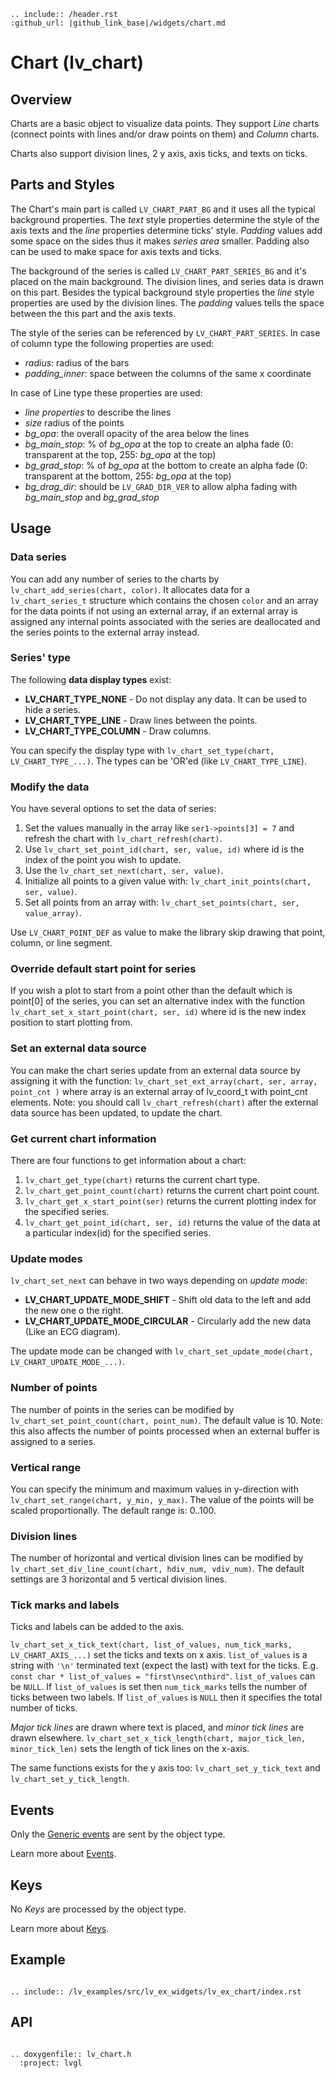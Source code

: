 ```eval_rst
.. include:: /header.rst 
:github_url: |github_link_base|/widgets/chart.md
```
# Chart (lv_chart)

## Overview


Charts are a basic object to visualize data points. 
They support *Line* charts (connect points with lines and/or draw points on them) and *Column* charts.

Charts also support division lines, 2 y axis, axis ticks, and texts on ticks.

## Parts and Styles
The Chart's main part is called `LV_CHART_PART_BG` and it uses all the typical background properties. 
The *text* style properties determine the style of the axis texts and the *line* properties determine ticks' style.
*Padding* values add some space on the sides thus it makes *series area* smaller. Padding also can be used to make space for axis texts and ticks.

The background of the series is called `LV_CHART_PART_SERIES_BG` and it's placed on the main background. 
The division lines, and series data is drawn on this part. Besides the typical background style properties
the *line* style properties are used by the division lines. The *padding* values tells the space between the this part and the axis texts.  


The style of the series can be referenced by `LV_CHART_PART_SERIES`. In case of column type the following properties are used:
- *radius*: radius of the bars
- *padding_inner*: space between the columns of the same x coordinate

In case of Line type these properties are used:
- *line properties* to describe the lines
- *size* radius of the points
- *bg_opa*: the overall opacity of the area below the lines
- *bg_main_stop*: % of *bg_opa* at the top to create an alpha fade (0: transparent at the top, 255: *bg_opa* at the top)
- *bg_grad_stop*: %  of *bg_opa* at the bottom to create an alpha fade  (0: transparent at the bottom, 255: *bg_opa* at the top)
- *bg_drag_dir*: should be `LV_GRAD_DIR_VER` to allow alpha fading with *bg_main_stop* and *bg_grad_stop*

## Usage

### Data series
You can add any number of series to the charts by `lv_chart_add_series(chart, color)`.
It allocates data for a `lv_chart_series_t` structure which contains the chosen `color` and an array for the data points if
not using an external array, if an external array is assigned any internal points associated with the series are deallocated
and the series points to the external array instead.

### Series' type
The following **data display types** exist:

- **LV_CHART_TYPE_NONE** - Do not display any data. It can be used to hide a series.
- **LV_CHART_TYPE_LINE** - Draw lines between the points.
- **LV_CHART_TYPE_COLUMN** - Draw columns.

You can specify the display type with `lv_chart_set_type(chart, LV_CHART_TYPE_...)`. The types can be 'OR'ed (like `LV_CHART_TYPE_LINE`).

### Modify the data
You have several options to set the data of series:
1. Set the values manually in the array like `ser1->points[3] = 7` and refresh the chart with `lv_chart_refresh(chart)`.
2. Use `lv_chart_set_point_id(chart, ser, value, id)` where id is the index of the point you wish to update.
3. Use the `lv_chart_set_next(chart, ser, value)`.
4. Initialize all points to a given value with: `lv_chart_init_points(chart, ser, value)`.
5. Set all points from an array with: `lv_chart_set_points(chart, ser, value_array)`.

Use `LV_CHART_POINT_DEF` as value to make the library skip drawing that point, column, or line segment.

### Override default start point for series
If you wish a plot to start from a point other than the default which is point[0] of the series, you can set an alternative
index with the function `lv_chart_set_x_start_point(chart, ser, id)` where id is the new index position to start plotting from.

### Set an external data source
You can make the chart series update from an external data source by assigning it with the function:
`lv_chart_set_ext_array(chart, ser, array, point_cnt )` where array is an external array of lv_coord_t with point_cnt elements.
Note: you should call `lv_chart_refresh(chart)` after the external data source has been updated, to update the chart.

### Get current chart information
There are four functions to get information about a chart:
1. `lv_chart_get_type(chart)` returns the current chart type.
2. `lv_chart_get_point_count(chart)` returns the current chart point count. 
3. `lv_chart_get_x_start_point(ser)` returns the current plotting index for the specified series.
4. `lv_chart_get_point_id(chart, ser, id)` returns the value of the data at a particular index(id) for the specified series.

### Update modes
`lv_chart_set_next` can behave in two ways depending on *update mode*:
- **LV_CHART_UPDATE_MODE_SHIFT** - Shift old data to the left and add the new one o the right.
- **LV_CHART_UPDATE_MODE_CIRCULAR** - Circularly add the new data (Like an ECG diagram).

The update mode can be changed with `lv_chart_set_update_mode(chart, LV_CHART_UPDATE_MODE_...)`.

### Number of points
The number of points in the series can be modified by `lv_chart_set_point_count(chart, point_num)`. The default value is 10.
Note: this also affects the number of points processed when an external buffer is assigned to a series. 

### Vertical range
You can specify the minimum and maximum values in y-direction with `lv_chart_set_range(chart, y_min, y_max)`. The value of the points will be scaled proportionally. The default range is: 0..100.

### Division lines
The number of horizontal and vertical division lines can be modified by `lv_chart_set_div_line_count(chart, hdiv_num, vdiv_num)`. The default settings are 3 horizontal and 5 vertical division lines.

### Tick marks and labels
Ticks and labels can be added to the axis.

`lv_chart_set_x_tick_text(chart, list_of_values, num_tick_marks, LV_CHART_AXIS_...)` set the ticks and texts on x axis.
`list_of_values` is a string with `'\n'` terminated text (expect the last) with text for the ticks. E.g. `const char * list_of_values = "first\nsec\nthird"`. `list_of_values` can be `NULL`.
If `list_of_values` is set then `num_tick_marks` tells the number of ticks between two labels.  If `list_of_values` is `NULL` then it specifies the total number of ticks.

*Major tick lines* are drawn where text is placed, and *minor tick lines* are drawn elsewhere. `lv_chart_set_x_tick_length(chart, major_tick_len, minor_tick_len)` sets the length of tick lines on the x-axis.

The same functions exists for the y axis too: `lv_chart_set_y_tick_text` and `lv_chart_set_y_tick_length`.

## Events
Only the [Generic events](../overview/event.html#generic-events) are sent by the object type.

Learn more about [Events](/overview/event).

## Keys
No *Keys* are processed by the object type.

Learn more about [Keys](/overview/indev).

## Example

```eval_rst

.. include:: /lv_examples/src/lv_ex_widgets/lv_ex_chart/index.rst

```

## API

```eval_rst

.. doxygenfile:: lv_chart.h
  :project: lvgl

```

